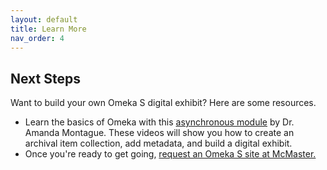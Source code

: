 ```yaml
---
layout: default
title: Learn More
nav_order: 4
---
```


## Next Steps 

Want to build your own Omeka S digital exhibit? Here are some resources. 

- Learn the basics of Omeka with this [asynchronous module](https://scds.github.io/Omeka-S/) by Dr. Amanda Montague. These videos will show you how to create an archival item collection, add metadata, and build a digital exhibit.
- Once you're ready to get going, [request an Omeka S site at McMaster.](https://library.mcmaster.ca/services/digital-scholarship#tab-digital-exhibits-omeka)

